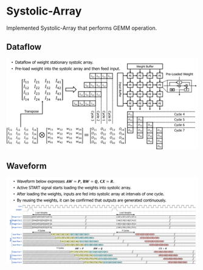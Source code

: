 # Systolic-Array
Implemented Systolic-Array that performs GEMM operation.

## Dataflow
<img src="/Weight-Stationary/image/SystolicArray.jpg">

## Waveform
<img src="/Weight-Stationary/image/SystolicArray2.jpg">
